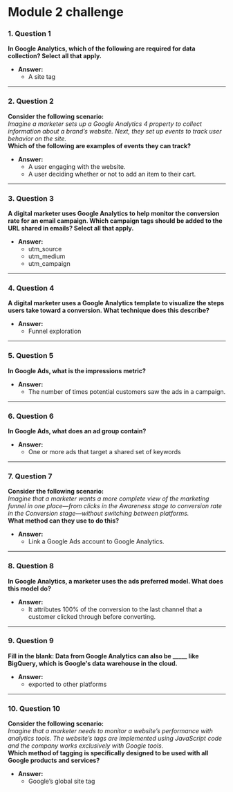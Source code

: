 # Module 2 challenge


### 1. **Question 1**  
**In Google Analytics, which of the following are required for data collection? Select all that apply.**  

- **Answer:**  
  - A site tag

---

### 2. **Question 2**  
**Consider the following scenario:**  
*Imagine a marketer sets up a Google Analytics 4 property to collect information about a brand’s website. Next, they set up events to track user behavior on the site.*  
**Which of the following are examples of events they can track?**  

- **Answer:**  
  - A user engaging with the website.  
  - A user deciding whether or not to add an item to their cart.

---

### 3. **Question 3**  
**A digital marketer uses Google Analytics to help monitor the conversion rate for an email campaign. Which campaign tags should be added to the URL shared in emails? Select all that apply.**  

- **Answer:**  
  - utm_source  
  - utm_medium  
  - utm_campaign

---

### 4. **Question 4**  
**A digital marketer uses a Google Analytics template to visualize the steps users take toward a conversion. What technique does this describe?**  

- **Answer:**  
  - Funnel exploration

---

### 5. **Question 5**  
**In Google Ads, what is the impressions metric?**  

- **Answer:**  
  - The number of times potential customers saw the ads in a campaign.

---

### 6. **Question 6**  
**In Google Ads, what does an ad group contain?**  

- **Answer:**  
  - One or more ads that target a shared set of keywords

---

### 7. **Question 7**  
**Consider the following scenario:**  
*Imagine that a marketer wants a more complete view of the marketing funnel in one place—from clicks in the Awareness stage to conversion rate in the Conversion stage—without switching between platforms.*  
**What method can they use to do this?**  

- **Answer:**  
  - Link a Google Ads account to Google Analytics.

---

### 8. **Question 8**  
**In Google Analytics, a marketer uses the ads preferred model. What does this model do?**  

- **Answer:**  
  - It attributes 100% of the conversion to the last channel that a customer clicked through before converting.

---

### 9. **Question 9**  
**Fill in the blank: Data from Google Analytics can also be _____ like BigQuery, which is Google's data warehouse in the cloud.**  

- **Answer:**  
  - exported to other platforms

---

### 10. **Question 10**  
**Consider the following scenario:**  
*Imagine that a marketer needs to monitor a website’s performance with analytics tools. The website’s tags are implemented using JavaScript code and the company works exclusively with Google tools.*  
**Which method of tagging is specifically designed to be used with all Google products and services?**  

- **Answer:**  
  - Google’s global site tag
